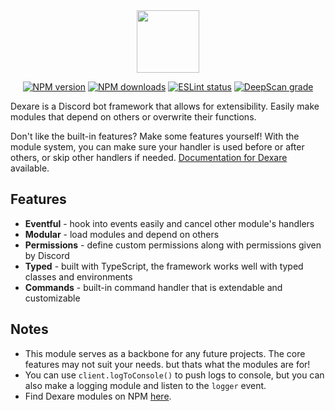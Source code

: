 <div align="center">

<img src="https://get.snaz.in/3aRs11a.png" height="100">

[![NPM version](https://img.shields.io/npm/v/dexare?maxAge=3600?&color=2ed573)](https://www.npmjs.com/package/dexare) [![NPM downloads](https://img.shields.io/npm/dt/dexare?maxAge=3600&color=2ed573)](https://www.npmjs.com/package/dexare) [![ESLint status](https://github.com/Dexare/Dexare/workflows/ESLint/badge.svg)](https://github.com/Dexare/Dexare/actions?query=workflow%3A%22ESLint%22) [![DeepScan grade](https://deepscan.io/api/teams/11596/projects/15945/branches/327753/badge/grade.svg)](https://deepscan.io/dashboard#view=project&tid=11596&pid=15945&bid=327753)

</div>

Dexare is a Discord bot framework that allows for extensibility. Easily make modules that depend on others or overwrite their functions.

Don't like the built-in features? Make some features yourself! With the module system, you can make sure your handler is used before or after others, or skip other handlers if needed. [Documentation for Dexare](https://github.com/Dexare/Dexare/wiki) available.

## Features
- **Eventful** - hook into events easily and cancel other module's handlers
- **Modular** - load modules and depend on others
- **Permissions** - define custom permissions along with permissions given by Discord
- **Typed** - built with TypeScript, the framework works well with typed classes and environments
- **Commands** - built-in command handler that is extendable and customizable

## Notes
- This module serves as a backbone for any future projects. The core features may not suit your needs. but thats what the modules are for!
- You can use `client.logToConsole()` to push logs to console, but you can also make a logging module and listen to the `logger` event.
- Find Dexare modules on NPM [here](https://www.npmjs.com/search?q=keywords:dexare-module).

